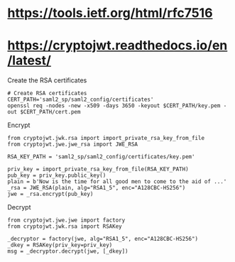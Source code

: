 # https://tools.ietf.org/html/rfc7516
# https://cryptojwt.readthedocs.io/en/latest/


Create the RSA certificates
````
# Create RSA certificates
CERT_PATH='saml2_sp/saml2_config/certificates'
openssl req -nodes -new -x509 -days 3650 -keyout $CERT_PATH/key.pem -out $CERT_PATH/cert.pem
````

Encrypt
````
from cryptojwt.jwk.rsa import import_private_rsa_key_from_file
from cryptojwt.jwe.jwe_rsa import JWE_RSA

RSA_KEY_PATH = 'saml2_sp/saml2_config/certificates/key.pem'

priv_key = import_private_rsa_key_from_file(RSA_KEY_PATH)
pub_key = priv_key.public_key()
plain = b'Now is the time for all good men to come to the aid of ...'
_rsa = JWE_RSA(plain, alg="RSA1_5", enc="A128CBC-HS256")
jwe = _rsa.encrypt(pub_key)
````

Decrypt
````
from cryptojwt.jwe.jwe import factory
from cryptojwt.jwk.rsa import RSAKey

_decryptor = factory(jwe, alg="RSA1_5", enc="A128CBC-HS256")
_dkey = RSAKey(priv_key=priv_key)
msg = _decryptor.decrypt(jwe, [_dkey])
````
